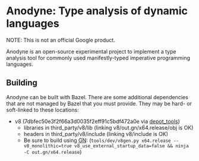 # Anodyne: Type analysis of dynamic languages

NOTE: This is not an official Google product.

Anodyne is an open-source experimental project to implement a type analysis tool
for commonly used manifestly-typed imperative programming languages.

## Building

Anodyne can be built with Bazel. There are some additional dependencies that
are not managed by Bazel that you must provide. They may be hard- or soft-linked
to these locations:

  * v8 (7dbfec50e3f2f66a3d0035f2eff91c5bdf472a0e via [depot_tools](http://commondatastorage.googleapis.com/chrome-infra-docs/flat/depot_tools/docs/html/depot_tools_tutorial.html#_setting_up))
    * libraries in third_party/v8/lib (linking v8/out.gn/x64.release/obj is OK)
    * headers in third_party/v8/include (linking v8/include is OK)
    * Be sure to build using [GN](https://github.com/v8/v8/wiki/Building-with-GN): (`tools/dev/v8gen.py x64.release -- v8_monolithic=true v8_use_external_startup_data=false && ninja -C out.gn/x64.release`)
